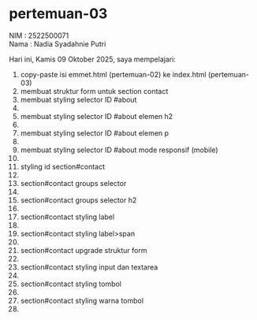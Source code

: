 # pertemuan-03

NIM : 2522500071<br>
Nama : Nadia Syadahnie Putri<br>

Hari ini, Kamis 09 Oktober 2025, saya mempelajari:
<ol>
    <li>copy-paste isi emmet.html (pertemuan-02) ke index.html (pertemuan-03)</li>
    <li>membuat struktur form untuk section contact</li>
    <li>membuat styling selector ID #about<li>
    <li>membuat styling selector ID #about elemen h2<li>
    <li>membuat styling selector ID #about elemen p<li>
    <li>membuat styling selector ID #about mode responsif (mobile)<li>
    <li>styling id section#contact<li>
    <li>section#contact groups selector<li>
    <li>section#contact groups selector h2<li>
    <li>section#contact styling label<li>
    <li>section#contact styling label>span<li>
    <li>section#contact upgrade struktur form<li>
    <li>section#contact styling input dan textarea<li>
    <li>section#contact styling tombol<li>
    <li>section#contact styling warna tombol<li>
</ol>